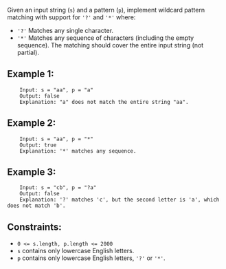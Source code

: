 Given an input string (`s`) and a pattern (`p`), implement wildcard pattern matching with support for `'?'` and `'*'` where:

- `'?'` Matches any single character.
- `'*'` Matches any sequence of characters (including the empty sequence).
The matching should cover the entire input string (not partial).

 

## Example 1:

        Input: s = "aa", p = "a"
        Output: false
        Explanation: "a" does not match the entire string "aa".
## Example 2:

        Input: s = "aa", p = "*"
        Output: true
        Explanation: '*' matches any sequence.
## Example 3:

        Input: s = "cb", p = "?a"
        Output: false
        Explanation: '?' matches 'c', but the second letter is 'a', which does not match 'b'.
 

## Constraints:

- `0 <= s.length, p.length <= 2000`
- `s` contains only lowercase English letters.
- `p` contains only lowercase English letters, `'?'` or `'*'`.